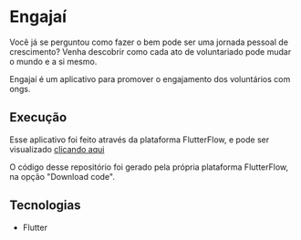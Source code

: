 # Engajaí

Você já se perguntou como fazer o bem pode ser uma jornada pessoal de crescimento?
Venha descobrir como cada ato de voluntariado pode mudar o mundo e a si mesmo.

Engajaí é um aplicativo para promover o engajamento dos voluntários com ongs.

## Execução

Esse aplicativo foi feito através da plataforma FlutterFlow, e pode ser visualizado [clicando aqui](https://app.flutterflow.io/preview/hackathon-mjt47e)

O código desse repositório foi gerado pela própria plataforma FlutterFlow, na opção "Download code".

## Tecnologias
- Flutter